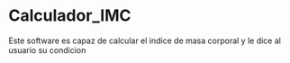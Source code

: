 # Calculador_IMC
Este software es capaz de calcular el indice de masa corporal y le dice al usuario su condicion
